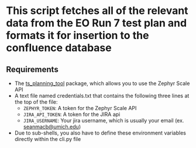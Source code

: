 # This script fetches all of the relevant data from the EO Run 7 test plan and formats it for insertion to the confluence database


## Requirements
- The [ts_planning_tool](https://github.com/lsst-ts/ts_planning_tool/tree/develop) package, which allows you to use the Zephyr Scale API
- A text file named credentials.txt that contains the following three lines at the top of the file:
    - `ZEPHYR_TOKEN`: A token for the Zephyr Scale API
    - `JIRA_API_TOKEN`: A token for the JIRA api
    - `JIRA_USERNAME`: Your jira username, which is usually your email (ex. seanmacb@umich.edu)
- Due to sub-shells, you also have to define these environment variables directly within the cli.py file

